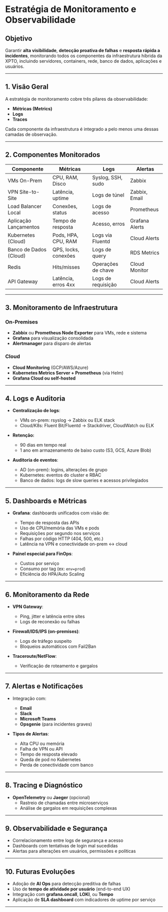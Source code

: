 # Estratégia de Monitoramento e Observabilidade

## Objetivo

Garantir **alta visibilidade**, **detecção proativa de falhas** e **resposta rápida a incidentes**, monitorando todos os componentes da infraestrutura híbrida da XPTO, incluindo servidores, containers, rede, banco de dados, aplicações e usuários.

---

## 1. Visão Geral

A estratégia de monitoramento cobre três pilares da observabilidade:

- **Métricas (Metrics)**
- **Logs**
- **Traces**

Cada componente da infraestrutura é integrado a pelo menos uma dessas camadas de observação.

---

## 2. Componentes Monitorados

| Componente               | Métricas           | Logs               | Alertas        |
|--------------------------|--------------------|---------------------|----------------|
| VMs On-Prem              | CPU, RAM, Disco     | Syslog, SSH, sudo   | Zabbix         |
| VPN Site-to-Site         | Latência, uptime    | Logs de túnel       | Zabbix, Email  |
| Load Balancer Local      | Conexões, status    | Logs de acesso      | Prometheus     |
| Aplicação Lançamentos    | Tempo de resposta   | Acesso, erros       | Grafana Alerts |
| Kubernetes (Cloud)       | Pods, HPA, CPU, RAM | Logs via Fluentd    | Cloud Alerts   |
| Banco de Dados (Cloud)   | QPS, locks, conexões| Logs de query       | RDS Metrics    |
| Redis                    | Hits/misses         | Operações de chave  | Cloud Monitor  |
| API Gateway              | Latência, erros 4xx | Logs de requisição  | Cloud Alerts   |

---

## 3. Monitoramento de Infraestrutura

### On-Premises
- **Zabbix** ou **Prometheus Node Exporter** para VMs, rede e sistema
- **Grafana** para visualização consolidada
- **Alertmanager** para disparo de alertas

### Cloud
- **Cloud Monitoring** (GCP/AWS/Azure)
- **Kubernetes Metrics Server + Prometheus** (via Helm)
- **Grafana Cloud ou self-hosted**

---

## 4. Logs e Auditoria

- **Centralização de logs**:
  - VMs on-prem: rsyslog → Zabbix ou ELK stack
  - Cloud/K8s: Fluent Bit/Fluentd → Stackdriver, CloudWatch ou ELK
- **Retenção:**
  - 90 dias em tempo real
  - 1 ano em armazenamento de baixo custo (S3, GCS, Azure Blob)

- **Auditoria de eventos**:
  - AD (on-prem): logins, alterações de grupo
  - Kubernetes: eventos do cluster e RBAC
  - Banco de dados: logs de slow queries e acessos privilegiados

---

## 5. Dashboards e Métricas

- **Grafana**: dashboards unificados com visão de:
  - Tempo de resposta das APIs
  - Uso de CPU/memória das VMs e pods
  - Requisições por segundo nos serviços
  - Falhas por código HTTP (404, 500, etc.)
  - Latência na VPN e conectividade on-prem ↔ cloud

- **Painel especial para FinOps**:
  - Custos por serviço
  - Consumo por tag (ex: `env=prod`)
  - Eficiência do HPA/Auto Scaling

---

## 6. Monitoramento da Rede

- **VPN Gateway**:
  - Ping, jitter e latência entre sites
  - Logs de reconexão ou falhas

- **Firewall/IDS/IPS (on-premises)**:
  - Logs de tráfego suspeito
  - Bloqueios automáticos com Fail2Ban

- **Traceroute/NetFlow**:
  - Verificação de roteamento e gargalos

---

## 7. Alertas e Notificações

- Integração com:
  - **Email**
  - **Slack**
  - **Microsoft Teams**
  - **Opsgenie** (para incidentes graves)

- **Tipos de Alertas**:
  - Alta CPU ou memória
  - Falha de VPN ou API
  - Tempo de resposta elevado
  - Queda de pod no Kubernetes
  - Perda de conectividade com banco

---

## 8. Tracing e Diagnóstico

- **OpenTelemetry** ou **Jaeger** (opcional)
  - Rastreio de chamadas entre microserviços
  - Análise de gargalos em requisições complexas

---

## 9. Observabilidade e Segurança

- Correlacionamento entre logs de segurança e acesso
- Dashboards com tentativas de login mal sucedidas
- Alertas para alterações em usuários, permissões e políticas

---

## 10. Futuras Evoluções

- Adoção de **AI Ops** para detecção preditiva de falhas
- Uso de **tempo de atividade por usuário** (end-to-end UX)
- Integração com **grafana.oncall**, **LOKI**, ou **Tempo**
- Aplicação de **SLA dashboard** com indicadores de uptime por serviço

---

